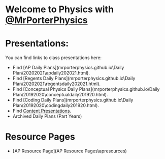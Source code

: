 # Welcome to Physics with [@MrPorterPhysics](https://twitter.com/MrPorterPhysics)

# Presentations:

You can find links to class presentations here:
  - Find [AP Daily Plans](mrporterphysics.github.io\Daily Plan\20202021\apdaily202021.html).
  - Find [Regents Daily Plans](mrporterphysics.github.io\Daily Plan\20202021\regentsdaily202021.html).
  - Find [Conceptual Physics Daily Plans](mrporterphysics.github.io\Daily Plan\20192020\conceptualdaily201920.html).
  - Find [Coding Daily Plans](mrporterphysics.github.io\Daily Plan\20192020\codingdaily201920.html).
  - Find [Content Presentations](presindex).
  - Archived Daily Plans (Part Years)

# Resource Pages
  - [AP Resource Page](AP Resource Pages\apresources)
